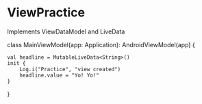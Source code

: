 # ViewPractice

Implements ViewDataModel and LiveData

class MainViewModel(app: Application): AndroidViewModel(app) {

    val headline = MutableLiveData<String>()
    init {
        Log.i("Practice", "view created")
        headline.value = "Yo! Yo!"
    }
}
